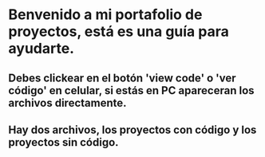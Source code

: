 # Benvenido a mi portafolio de proyectos, está es una guía para ayudarte.
## Debes clickear en el botón 'view code' o 'ver código' en celular, si estás en PC apareceran los archivos directamente.

## Hay dos archivos, los proyectos con código y los proyectos sin código. 
